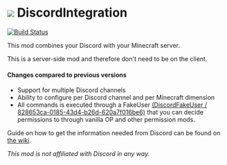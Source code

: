 # ![](http://media-elerium.cursecdn.com/avatars/46/357/636053578365458286.png) **DiscordIntegration**

[![Build Status](https://build.chikachi.net/buildStatus/icon?job=Chikachi/DiscordIntegration/1.7.10)](https://build.chikachi.net/job/Chikachi/job/DiscordIntegration/job/1.7.10/)

This mod combines your Discord with your Minecraft server.

This is a server-side mod and therefore don't need to be on the client.

#### Changes compared to previous versions
- Support for multiple Discord channels
- Ability to configure per Discord channel and per Minecraft dimension
- All commands is executed through a FakeUser [(DiscordFakeUser / 828653ca-0185-43d4-b26d-620a7f016be6)](https://mcuuid.net/?q=828653ca-0185-43d4-b26d-620a7f016be6) that you can decide permissions to through vanilla OP and other permission mods.


Guide on how to get the information needed from Discord can be found on [the wiki](https://github.com/Chikachi/ChikachiDiscord/wiki/How-to-get-a-token-and-channel-ID-for-Discord).

_This mod is not affiliated with Discord in any way._